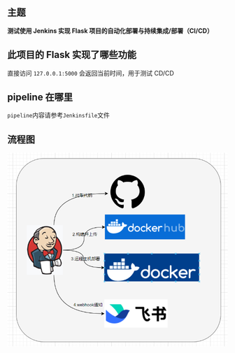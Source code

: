 ## 主题

**测试使用 Jenkins 实现 Flask 项目的自动化部署与持续集成/部署（CI/CD）**

## 此项目的 Flask 实现了哪些功能

直接访问 `127.0.0.1:5000` 会返回当前时间，用于测试 CD/CD

## pipeline 在哪里

`pipeline`内容请参考`Jenkinsfile`文件

## 流程图
![img.png](img.png)
